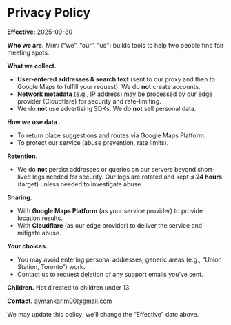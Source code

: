 # Privacy Policy
**Effective:** 2025-09-30

**Who we are.** Mimi (“we”, “our”, “us”) builds tools to help two people find fair meeting spots.

**What we collect.**
- **User-entered addresses & search text** (sent to our proxy and then to Google Maps to fulfill your request). We do **not** create accounts.
- **Network metadata** (e.g., IP address) may be processed by our edge provider (Cloudflare) for security and rate-limiting.
- We do **not** use advertising SDKs. We do **not** sell personal data.

**How we use data.**
- To return place suggestions and routes via Google Maps Platform.
- To protect our service (abuse prevention, rate limits).

**Retention.**
- We do **not** persist addresses or queries on our servers beyond short-lived logs needed for security. Our logs are rotated and kept **≤ 24 hours** (target) unless needed to investigate abuse.

**Sharing.**
- With **Google Maps Platform** (as your service provider) to provide location results.
- With **Cloudflare** (as our edge provider) to deliver the service and mitigate abuse.

**Your choices.**
- You may avoid entering personal addresses; generic areas (e.g., “Union Station, Toronto”) work.
- Contact us to request deletion of any support emails you’ve sent.

**Children.** Not directed to children under 13.

**Contact.** aymankarim00@gmail.com

We may update this policy; we’ll change the “Effective” date above.
